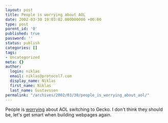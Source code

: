 ```yaml
---
layout: post
title: People is worrying about AOL
date: 2002-03-30 19:03:02.000000000 +00:00
type: post
parent_id: '0'
published: true
password: ''
status: publish
categories: []
tags:
- Uncategorized
meta: {}
author:
  login: niklas
  email: niklas@protocol7.com
  display_name: Niklas
  first_name: Niklas
  last_name: Gustavsson
permalink: "/archives/2002/03/30/people_is_worrying_about_aol/"
---
```

People is [worrying](http://news.com.com/2100-1023-868921.html) about AOL switching to Gecko. I don't think they should be, let's get smart when building webpages again.

